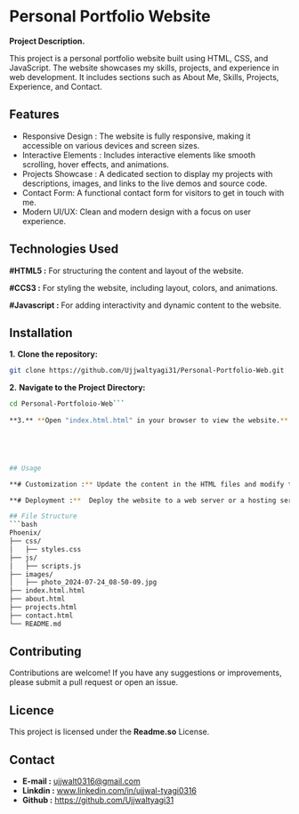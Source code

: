 # Personal Portfolio Website

**Project Description.**

This project is a personal portfolio website built using HTML, CSS, and JavaScript. The website showcases my skills, projects, and experience in web development. It includes sections such as About Me, Skills, Projects, Experience, and Contact.


## Features

- Responsive Design : The website is fully responsive, making it accessible on various devices and screen sizes.
- Interactive Elements : Includes interactive elements like smooth scrolling, hover effects, and animations.
- Projects Showcase : A dedicated section to display my projects with descriptions, images, and links to the live demos and source code.
- Contact Form: A functional contact form for visitors to get in touch with me.
- Modern UI/UX: Clean and modern design with a focus on user experience.


## Technologies Used

**#HTML5 :** For structuring the content and layout of the website.

**#CCS3 :** For styling the website, including layout, colors, and animations.

**#Javascript :** For adding interactivity and dynamic content to the website.



## Installation

**1.** **Clone the repository:**

```bash
git clone https://github.com/Ujjwaltyagi31/Personal-Portfolio-Web.git

```
**2.** **Navigate to the Project Directory:**
```bash
cd Personal-Portfoloio-Web```
 
**3.** **Open "index.html.html" in your browser to view the website.**




    
## Usage

**# Customization :** Update the content in the HTML files and modify the CSS and JavaScript files to personalize the website according to your preferences.

**# Deployment :**  Deploy the website to a web server or a hosting service like GitHub Pages, Netlify, or Vercel to make it accessible online.

## File Structure
```bash
Phoenix/
├── css/
│   ├── styles.css
├── js/
│   ├── scripts.js
├── images/
│   ├── photo_2024-07-24_08-50-09.jpg
├── index.html.html
├── about.html
├── projects.html
├── contact.html
└── README.md
```

## Contributing
Contributions are welcome! If you have any suggestions or improvements, please submit a pull request or open an issue.
## Licence
This project is licensed under the **Readme.so** License.
## Contact
- **E-mail :** ujjwalt0316@gmail.com
- **Linkdin :** www.linkedin.com/in/ujjwal-tyagi0316
- **Github :** https://github.com/Ujjwaltyagi31
